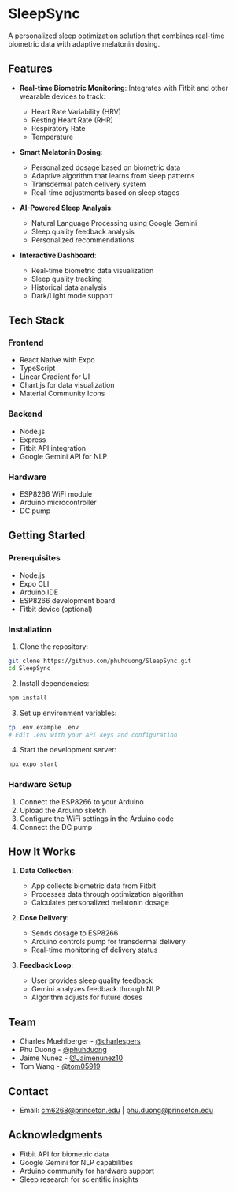 # SleepSync

A personalized sleep optimization solution that combines real-time biometric data with adaptive melatonin dosing.

## Features

- **Real-time Biometric Monitoring**: Integrates with Fitbit and other wearable devices to track:

  - Heart Rate Variability (HRV)
  - Resting Heart Rate (RHR)
  - Respiratory Rate
  - Temperature

- **Smart Melatonin Dosing**:

  - Personalized dosage based on biometric data
  - Adaptive algorithm that learns from sleep patterns
  - Transdermal patch delivery system
  - Real-time adjustments based on sleep stages

- **AI-Powered Sleep Analysis**:

  - Natural Language Processing using Google Gemini
  - Sleep quality feedback analysis
  - Personalized recommendations

- **Interactive Dashboard**:
  - Real-time biometric data visualization
  - Sleep quality tracking
  - Historical data analysis
  - Dark/Light mode support

## Tech Stack

### Frontend

- React Native with Expo
- TypeScript
- Linear Gradient for UI
- Chart.js for data visualization
- Material Community Icons

### Backend

- Node.js
- Express
- Fitbit API integration
- Google Gemini API for NLP

### Hardware

- ESP8266 WiFi module
- Arduino microcontroller
- DC pump

## Getting Started

### Prerequisites

- Node.js
- Expo CLI
- Arduino IDE
- ESP8266 development board
- Fitbit device (optional)

### Installation

1. Clone the repository:

```bash
git clone https://github.com/phuhduong/SleepSync.git
cd SleepSync
```

2. Install dependencies:

```bash
npm install
```

3. Set up environment variables:

```bash
cp .env.example .env
# Edit .env with your API keys and configuration
```

4. Start the development server:

```bash
npx expo start
```

### Hardware Setup

1. Connect the ESP8266 to your Arduino
2. Upload the Arduino sketch
3. Configure the WiFi settings in the Arduino code
4. Connect the DC pump

## How It Works

1. **Data Collection**:

   - App collects biometric data from Fitbit
   - Processes data through optimization algorithm
   - Calculates personalized melatonin dosage

2. **Dose Delivery**:

   - Sends dosage to ESP8266
   - Arduino controls pump for transdermal delivery
   - Real-time monitoring of delivery status

3. **Feedback Loop**:
   - User provides sleep quality feedback
   - Gemini analyzes feedback through NLP
   - Algorithm adjusts for future doses

## Team

- Charles Muehlberger - [@charlespers](https://github.com/charlespers)
- Phu Duong - [@phuhduong](https://github.com/phuhduong)
- Jaime Nunez - [@Jaimenunez10](https://github.com/Jaimenunez10)
- Tom Wang - [@tom05919](https://github.com/tom05919)

## Contact

- Email: cm6268@princeton.edu | phu.duong@princeton.edu

## Acknowledgments

- Fitbit API for biometric data
- Google Gemini for NLP capabilities
- Arduino community for hardware support
- Sleep research for scientific insights
